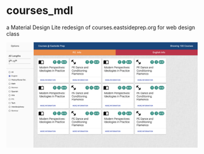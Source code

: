 # courses_mdl
a Material Design Lite redesign of courses.eastsideprep.org for web design class

![](Screen%20Shot%202020-06-14%20at%2021.57.46.png)

